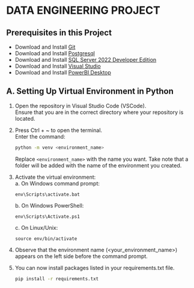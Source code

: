 # DATA ENGINEERING PROJECT

## Prerequisites in this Project
- Download and Install [Git](https://git-scm.com/downloads)
- Download and Install [Postgresql](https://www.postgresql.org/download/)
- Download and Install [SQL Server 2022 Developer Edition](https://www.microsoft.com/en-us/sql-server/sql-server-downloads)
- Download and Install [Visual Studio](https://visualstudio.microsoft.com/downloads/)
- Download and Install [PowerBI Desktop](https://powerbi.microsoft.com/en-us/downloads/)


## A. Setting Up Virtual Environment in Python
1. Open the repository in Visual Studio Code (VSCode).<br>
    Ensure that you are in the correct directory where your repository is located.

2. Press Ctrl + ~ to open the terminal.  
    Enter the command:  

    ```bash
    python -m venv <environment_name>
    ```  

    Replace ```<environment_name>``` with the name you want. 
    Take note that a folder will be added with the name of the environment you created. 

3. Activate the virtual environment:  
    a. On Windows command prompt: 

    ```
    env\Scripts\activate.bat
    ```
    b. On Windows PowerShell:  

    ```
    env\Scripts\Activate.ps1
    ```
    c. On Linux/Unix:  

    ```
    source env/bin/activate
    ```

4. Observe that the environment name (<your_environment_name>) appears on the left side before the command prompt.
5. You can now install packages listed in your requirements.txt file. 

    ```bash
    pip install -r requirements.txt
    ```

    